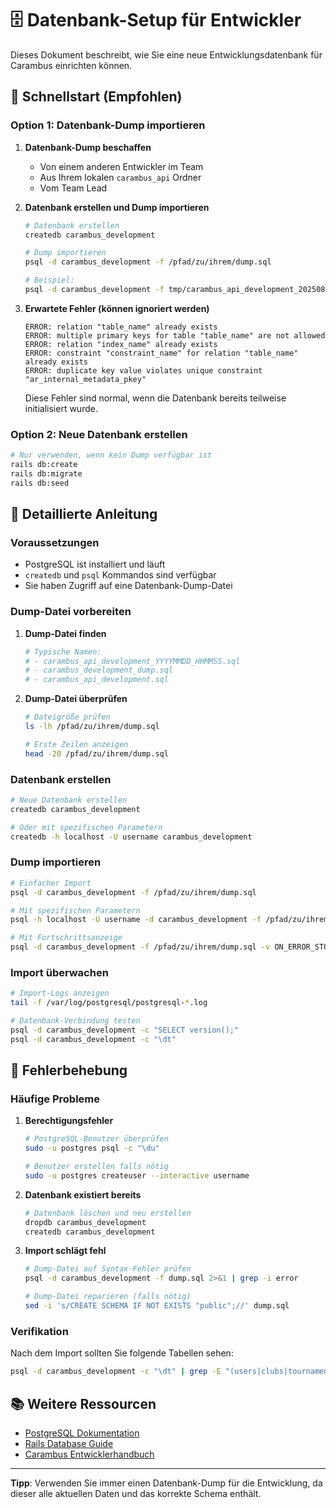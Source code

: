 # 🗄️ **Datenbank-Setup für Entwickler**

Dieses Dokument beschreibt, wie Sie eine neue Entwicklungsdatenbank für Carambus einrichten können.

## 🚀 **Schnellstart (Empfohlen)**

### **Option 1: Datenbank-Dump importieren**

1. **Datenbank-Dump beschaffen**
   - Von einem anderen Entwickler im Team
   - Aus Ihrem lokalen `carambus_api` Ordner
   - Vom Team Lead

2. **Datenbank erstellen und Dump importieren**
   ```bash
   # Datenbank erstellen
   createdb carambus_development
   
   # Dump importieren
   psql -d carambus_development -f /pfad/zu/ihrem/dump.sql
   
   # Beispiel:
   psql -d carambus_development -f tmp/carambus_api_development_20250813_230822.sql
   ```

3. **Erwartete Fehler (können ignoriert werden)**
   ```
   ERROR: relation "table_name" already exists
   ERROR: multiple primary keys for table "table_name" are not allowed
   ERROR: relation "index_name" already exists
   ERROR: constraint "constraint_name" for relation "table_name" already exists
   ERROR: duplicate key value violates unique constraint "ar_internal_metadata_pkey"
   ```

   Diese Fehler sind normal, wenn die Datenbank bereits teilweise initialisiert wurde.

### **Option 2: Neue Datenbank erstellen**

```bash
# Nur verwenden, wenn kein Dump verfügbar ist
rails db:create
rails db:migrate
rails db:seed
```

## 🔧 **Detaillierte Anleitung**

### **Voraussetzungen**

- PostgreSQL ist installiert und läuft
- `createdb` und `psql` Kommandos sind verfügbar
- Sie haben Zugriff auf eine Datenbank-Dump-Datei

### **Dump-Datei vorbereiten**

1. **Dump-Datei finden**
   ```bash
   # Typische Namen:
   # - carambus_api_development_YYYYMMDD_HHMMSS.sql
   # - carambus_development_dump.sql
   # - carambus_api_development.sql
   ```

2. **Dump-Datei überprüfen**
   ```bash
   # Dateigröße prüfen
   ls -lh /pfad/zu/ihrem/dump.sql
   
   # Erste Zeilen anzeigen
   head -20 /pfad/zu/ihrem/dump.sql
   ```

### **Datenbank erstellen**

```bash
# Neue Datenbank erstellen
createdb carambus_development

# Oder mit spezifischen Parametern
createdb -h localhost -U username carambus_development
```

### **Dump importieren**

```bash
# Einfacher Import
psql -d carambus_development -f /pfad/zu/ihrem/dump.sql

# Mit spezifischen Parametern
psql -h localhost -U username -d carambus_development -f /pfad/zu/ihrem/dump.sql

# Mit Fortschrittsanzeige
psql -d carambus_development -f /pfad/zu/ihrem/dump.sql -v ON_ERROR_STOP=0
```

### **Import überwachen**

```bash
# Import-Logs anzeigen
tail -f /var/log/postgresql/postgresql-*.log

# Datenbank-Verbindung testen
psql -d carambus_development -c "SELECT version();"
psql -d carambus_development -c "\dt"
```

## 🚨 **Fehlerbehebung**

### **Häufige Probleme**

1. **Berechtigungsfehler**
   ```bash
   # PostgreSQL-Benutzer überprüfen
   sudo -u postgres psql -c "\du"
   
   # Benutzer erstellen falls nötig
   sudo -u postgres createuser --interactive username
   ```

2. **Datenbank existiert bereits**
   ```bash
   # Datenbank löschen und neu erstellen
   dropdb carambus_development
   createdb carambus_development
   ```

3. **Import schlägt fehl**
   ```bash
   # Dump-Datei auf Syntax-Fehler prüfen
   psql -d carambus_development -f dump.sql 2>&1 | grep -i error
   
   # Dump-Datei reparieren (falls nötig)
   sed -i 's/CREATE SCHEMA IF NOT EXISTS "public";//' dump.sql
   ```

### **Verifikation**

Nach dem Import sollten Sie folgende Tabellen sehen:

```bash
psql -d carambus_development -c "\dt" | grep -E "(users|clubs|tournaments|leagues)"
```

## 📚 **Weitere Ressourcen**

- [PostgreSQL Dokumentation](https://www.postgresql.org/docs/)
- [Rails Database Guide](https://guides.rubyonrails.org/active_record_migrations.html)
- [Carambus Entwicklerhandbuch](DEVELOPER_GUIDE.de.md)

---

**Tipp**: Verwenden Sie immer einen Datenbank-Dump für die Entwicklung, da dieser alle aktuellen Daten und das korrekte Schema enthält.
